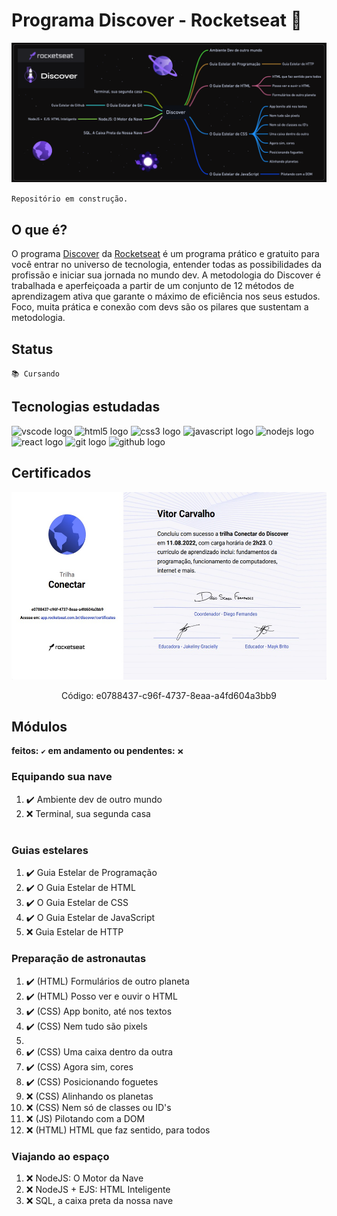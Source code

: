 # Programa Discover - Rocketseat 🚀

<div align="center">
<a href="https://github.com/vitorhonna/rocketseat-discover">

![Rocketseat Discover](./images/rocketsear_dark.png)

</a>
</div>

`Repositório em construção.`

## O que é?

O programa [Discover](https://rocketseat.com.br/discover) da [Rocketseat](https://rocketseat.com.br) é um programa prático e gratuito para você entrar no universo de tecnologia, entender todas as possibilidades da profissão e iniciar sua jornada no mundo dev. A metodologia do Discover é trabalhada e aperfeiçoada a partir de um conjunto de 12 métodos de aprendizagem ativa que garante o máximo de eficiência nos seus estudos. Foco, muita prática e conexão com devs são os pilares que sustentam a metodologia.

## Status

`📚 Cursando`

## Tecnologias estudadas

<div>
    <img src="https://cdn.jsdelivr.net/gh/devicons/devicon/icons/vscode/vscode-original.svg" height="40" width="52" alt="vscode logo"/>
    <img src="https://cdn.jsdelivr.net/gh/devicons/devicon/icons/html5/html5-original.svg" height="40" width="52" alt="html5 logo"  />
    <img src="https://cdn.jsdelivr.net/gh/devicons/devicon/icons/css3/css3-original.svg" height="40" width="52" alt="css3 logo"  />
    <img src="https://cdn.jsdelivr.net/gh/devicons/devicon/icons/javascript/javascript-original.svg" height="40" width="52" alt="javascript logo"  />
    <img src="https://cdn.jsdelivr.net/gh/devicons/devicon/icons/nodejs/nodejs-original.svg" height="40" width="52" alt="nodejs logo"  />
    <img src="https://cdn.jsdelivr.net/gh/devicons/devicon/icons/react/react-original-wordmark.svg" height="40" width="52" alt="react logo" />
    <img src="https://cdn.jsdelivr.net/gh/devicons/devicon/icons/git/git-original.svg" height="40" width="52" alt="git logo"  />
    <img src="https://cdn.jsdelivr.net/gh/devicons/devicon/icons/github/github-original.svg" height="40" width="52" alt="github logo"   />
</div>

## Certificados

<div align="center">
  <a href="https://app.rocketseat.com.br/discover/certificates">
    <img height="300px" alt="Certificado Discover Conectar" src="./images/certificado_conectar.jpg">
    </a>
    <p>Código: e0788437-c96f-4737-8eaa-a4fd604a3bb9 <p>
</div>

## Módulos

**feitos:** `✔️`
**em andamento ou pendentes:** `❌`

### **Equipando sua nave**

1. ✔️ Ambiente dev de outro mundo
1. ❌ Terminal, sua segunda casa

#

### **Guias estelares**

1. ✔️ Guia Estelar de Programação
2. ✔️ O Guia Estelar de HTML
3. ✔️ O Guia Estelar de CSS
4. ✔️ O Guia Estelar de JavaScript
5. ❌ Guia Estelar de HTTP

### **Preparação de astronautas**

1. ✔️ (HTML) Formulários de outro planeta
2. ✔️ (HTML) Posso ver e ouvir o HTML
3. ✔️ (CSS) App bonito, até nos textos
4. ✔️ (CSS) Nem tudo são pixels
5. 
6. ✔️ (CSS) Uma caixa dentro da outra
7. ✔️ (CSS) Agora sim, cores
8. ✔️ (CSS) Posicionando foguetes
9. ❌ (CSS) Alinhando os planetas
10. ❌ (CSS) Nem só de classes ou ID's
11. ❌ (JS) Pilotando com a DOM
12. ❌ (HTML) HTML que faz sentido, para todos

### **Viajando ao espaço**

1. ❌ NodeJS: O Motor da Nave
1. ❌ NodeJS + EJS: HTML Inteligente
1. ❌ SQL, a caixa preta da nossa nave
